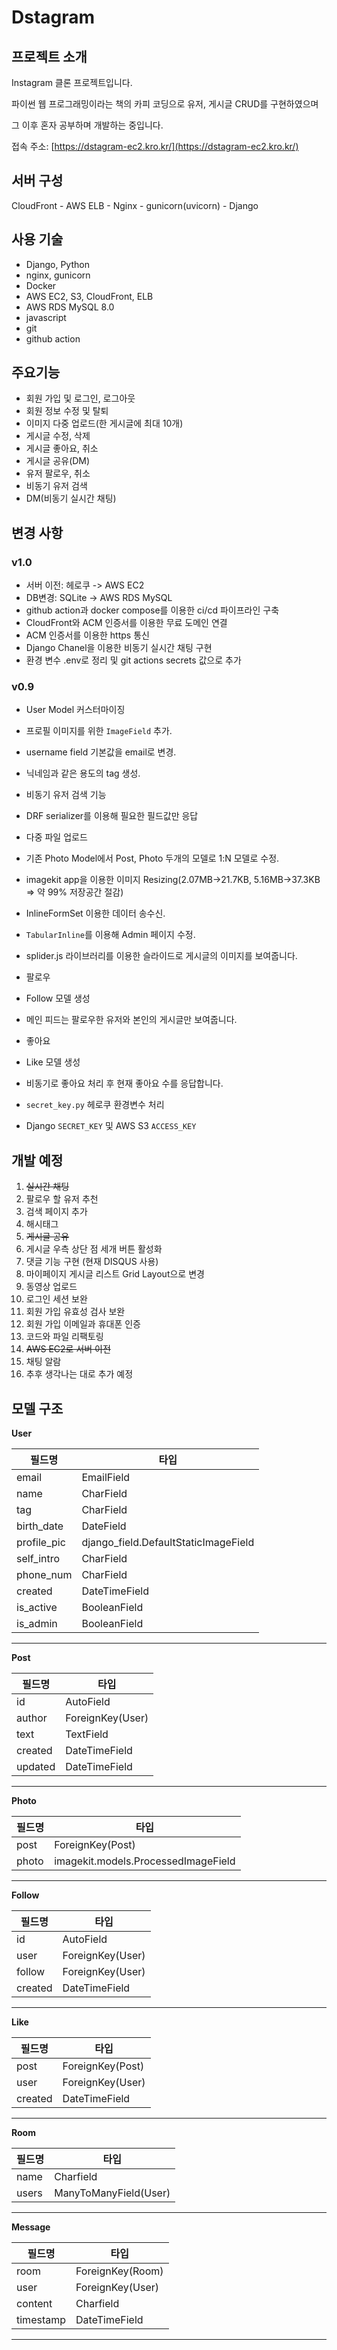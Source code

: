 # Dstagram


## 프로젝트 소개

Instagram 클론 프로젝트입니다. 

파이썬 웹 프로그래밍이라는 책의 카피 코딩으로 유저, 게시글 CRUD를 구현하였으며

그 이후 혼자 공부하며 개발하는 중입니다.

접속 주소: [https://dstagram-ec2.kro.kr/](https://dstagram-ec2.kro.kr/)

## 서버 구성
CloudFront - AWS ELB - Nginx - gunicorn(uvicorn) - Django

## 사용 기술

- Django, Python
- nginx, gunicorn
- Docker
- AWS EC2, S3, CloudFront, ELB
- AWS RDS MySQL 8.0
- javascript
- git
- github action


## 주요기능

- 회원 가입 및 로그인, 로그아웃
- 회원 정보 수정 및 탈퇴
- 이미지 다중 업로드(한 게시글에 최대 10개)
- 게시글 수정, 삭제
- 게시글 좋아요, 취소
- 게시글 공유(DM)
- 유저 팔로우, 취소
- 비동기 유저 검색
- DM(비동기 실시간 채팅)

## 변경 사항

### v1.0
- 서버 이전: 헤로쿠 -> AWS EC2
- DB변경: SQLite -> AWS RDS MySQL 
- github action과 docker compose를 이용한 ci/cd 파이프라인 구축
- CloudFront와 ACM 인증서를 이용한 무료 도메인 연결
- ACM 인증서를 이용한 https 통신
- Django Chanel을 이용한 비동기 실시간 채팅 구현
- 환경 변수 .env로 정리 및 git actions secrets 값으로 추가

### v0.9

- User Model 커스터마이징
- 프로필 이미지를 위한 `ImageField` 추가.
- username field 기본값을 email로 변경.
- 닉네임과 같은 용도의 tag 생성.

- 비동기 유저 검색 기능
- DRF serializer를 이용해 필요한 필드값만 응답

- 다중 파일 업로드
- 기존 Photo Model에서 Post, Photo 두개의 모델로 1:N 모델로 수정.
- imagekit app을 이용한 이미지 Resizing(2.07MB→21.7KB, 5.16MB→37.3KB ⇒ 약 99% 저장공간 절감)
- InlineFormSet 이용한 데이터 송수신.
- `TabularInline`를 이용해 Admin 페이지 수정.
- splider.js 라이브러리를 이용한 슬라이드로 게시글의 이미지를 보여줍니다.

- 팔로우
- Follow 모델 생성
- 메인 피드는 팔로우한 유저와 본인의 게시글만 보여줍니다.

- 좋아요
- Like 모델 생성
- 비동기로 좋아요 처리 후 현재 좋아요 수를 응답합니다.

- `secret_key.py` 헤로쿠 환경변수 처리
- Django `SECRET_KEY` 및 AWS S3 `ACCESS_KEY`

## 개발 예정

1. ~~실시간 채팅~~
2. 팔로우 할 유저 추천
3. 검색 페이지 추가
4. 해시태그
5. ~~게시글 공유~~
6. 게시글 우측 상단 점 세개 버튼 활성화
7. 댓글 기능 구현 (현재 DISQUS 사용)
8. 마이페이지 게시글 리스트 Grid Layout으로 변경
9. 동영상 업로드
10. 로그인 세션 보완
11. 회원 가입 유효성 검사 보완
12. 회원 가입 이메일과 휴대폰 인증
13. 코드와 파일 리팩토링
14. ~~AWS EC2로 서버 이전~~
15. 채팅 알람
16. 추후 생각나는 대로 추가 예정

## 모델 구조

**User**

| 필드명 | 타입 |
| --- | --- |
| email | EmailField |
| name | CharField |
| tag | CharField |
| birth_date | DateField |
| profile_pic | django_field.DefaultStaticImageField |
| self_intro | CharField |
| phone_num | CharField |
| created | DateTimeField |
| is_active | BooleanField |
| is_admin | BooleanField |

---

**Post**

| 필드명 | 타입 |
| --- | --- |
| id | AutoField |
| author | ForeignKey(User) |
| text | TextField |
| created | DateTimeField |
| updated | DateTimeField |

---

**Photo**

| 필드명 | 타입 |
| --- | --- |
| post | ForeignKey(Post) |
| photo | imagekit.models.ProcessedImageField |

---

**Follow**

| 필드명 | 타입 |
| --- | --- |
| id | AutoField |
| user | ForeignKey(User) |
| follow | ForeignKey(User) |
| created | DateTimeField |

---

**Like**

| 필드명 | 타입 |
| --- | --- |
| post | ForeignKey(Post) |
| user | ForeignKey(User) |
| created | DateTimeField |

---

**Room**

| 필드명 | 타입 |
| --- | --- |
| name | Charfield |
| users | ManyToManyField(User) |

---
**Message**

| 필드명 | 타입 |
| --- | --- |
| room | ForeignKey(Room) |
| user | ForeignKey(User) |
| content | Charfield |
| timestamp | DateTimeField |

---